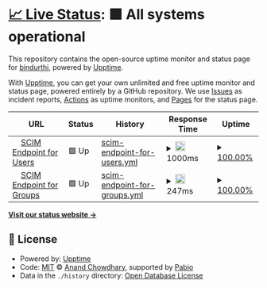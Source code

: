 # [📈 Live Status](https://bindurthi.github.io/myscim-site-monitoring): <!--live status--> **🟩 All systems operational**

This repository contains the open-source uptime monitor and status page for [bindurthi](https://bindurthi.github.io/myscim-site-monitoring), powered by [Upptime](https://github.com/upptime/upptime).

With [Upptime](https://upptime.js.org), you can get your own unlimited and free uptime monitor and status page, powered entirely by a GitHub repository. We use [Issues](https://github.com/bindurthi/myscim-site-monitoring/issues) as incident reports, [Actions](https://github.com/bindurthi/myscim-site-monitoring/actions) as uptime monitors, and [Pages](https://bindurthi.github.io/myscim-site-monitoring) for the status page.

<!--start: status pages-->
<!-- This summary is generated by Upptime (https://github.com/upptime/upptime) -->
<!-- Do not edit this manually, your changes will be overwritten -->
<!-- prettier-ignore -->
| URL | Status | History | Response Time | Uptime |
| --- | ------ | ------- | ------------- | ------ |
| <img alt="" src="https://icons.duckduckgo.com/ip3/scim-test-app1.azurewebsites.net.ico" height="13"> [SCIM Endpoint for Users](https://scim-test-app1.azurewebsites.net/scim/users) | 🟩 Up | [scim-endpoint-for-users.yml](https://github.com/bindurthi-git/myscim-site-monitoring/commits/HEAD/history/scim-endpoint-for-users.yml) | <details><summary><img alt="Response time graph" src="./graphs/scim-endpoint-for-users/response-time-week.png" height="20"> 1000ms</summary><br><a href="https://bindurthi.github.io/myscim-site-monitoring/history/scim-endpoint-for-users"><img alt="Response time 944" src="https://img.shields.io/endpoint?url=https%3A%2F%2Fraw.githubusercontent.com%2Fbindurthi-git%2Fmyscim-site-monitoring%2FHEAD%2Fapi%2Fscim-endpoint-for-users%2Fresponse-time.json"></a><br><a href="https://bindurthi.github.io/myscim-site-monitoring/history/scim-endpoint-for-users"><img alt="24-hour response time 1131" src="https://img.shields.io/endpoint?url=https%3A%2F%2Fraw.githubusercontent.com%2Fbindurthi-git%2Fmyscim-site-monitoring%2FHEAD%2Fapi%2Fscim-endpoint-for-users%2Fresponse-time-day.json"></a><br><a href="https://bindurthi.github.io/myscim-site-monitoring/history/scim-endpoint-for-users"><img alt="7-day response time 1000" src="https://img.shields.io/endpoint?url=https%3A%2F%2Fraw.githubusercontent.com%2Fbindurthi-git%2Fmyscim-site-monitoring%2FHEAD%2Fapi%2Fscim-endpoint-for-users%2Fresponse-time-week.json"></a><br><a href="https://bindurthi.github.io/myscim-site-monitoring/history/scim-endpoint-for-users"><img alt="30-day response time 995" src="https://img.shields.io/endpoint?url=https%3A%2F%2Fraw.githubusercontent.com%2Fbindurthi-git%2Fmyscim-site-monitoring%2FHEAD%2Fapi%2Fscim-endpoint-for-users%2Fresponse-time-month.json"></a><br><a href="https://bindurthi.github.io/myscim-site-monitoring/history/scim-endpoint-for-users"><img alt="1-year response time 944" src="https://img.shields.io/endpoint?url=https%3A%2F%2Fraw.githubusercontent.com%2Fbindurthi-git%2Fmyscim-site-monitoring%2FHEAD%2Fapi%2Fscim-endpoint-for-users%2Fresponse-time-year.json"></a></details> | <details><summary><a href="https://bindurthi.github.io/myscim-site-monitoring/history/scim-endpoint-for-users">100.00%</a></summary><a href="https://bindurthi.github.io/myscim-site-monitoring/history/scim-endpoint-for-users"><img alt="All-time uptime 99.96%" src="https://img.shields.io/endpoint?url=https%3A%2F%2Fraw.githubusercontent.com%2Fbindurthi-git%2Fmyscim-site-monitoring%2FHEAD%2Fapi%2Fscim-endpoint-for-users%2Fuptime.json"></a><br><a href="https://bindurthi.github.io/myscim-site-monitoring/history/scim-endpoint-for-users"><img alt="24-hour uptime 100.00%" src="https://img.shields.io/endpoint?url=https%3A%2F%2Fraw.githubusercontent.com%2Fbindurthi-git%2Fmyscim-site-monitoring%2FHEAD%2Fapi%2Fscim-endpoint-for-users%2Fuptime-day.json"></a><br><a href="https://bindurthi.github.io/myscim-site-monitoring/history/scim-endpoint-for-users"><img alt="7-day uptime 100.00%" src="https://img.shields.io/endpoint?url=https%3A%2F%2Fraw.githubusercontent.com%2Fbindurthi-git%2Fmyscim-site-monitoring%2FHEAD%2Fapi%2Fscim-endpoint-for-users%2Fuptime-week.json"></a><br><a href="https://bindurthi.github.io/myscim-site-monitoring/history/scim-endpoint-for-users"><img alt="30-day uptime 100.00%" src="https://img.shields.io/endpoint?url=https%3A%2F%2Fraw.githubusercontent.com%2Fbindurthi-git%2Fmyscim-site-monitoring%2FHEAD%2Fapi%2Fscim-endpoint-for-users%2Fuptime-month.json"></a><br><a href="https://bindurthi.github.io/myscim-site-monitoring/history/scim-endpoint-for-users"><img alt="1-year uptime 99.96%" src="https://img.shields.io/endpoint?url=https%3A%2F%2Fraw.githubusercontent.com%2Fbindurthi-git%2Fmyscim-site-monitoring%2FHEAD%2Fapi%2Fscim-endpoint-for-users%2Fuptime-year.json"></a></details>
| <img alt="" src="https://icons.duckduckgo.com/ip3/scim-test-app1.azurewebsites.net.ico" height="13"> [SCIM Endpoint for Groups](https://scim-test-app1.azurewebsites.net/scim/groups) | 🟩 Up | [scim-endpoint-for-groups.yml](https://github.com/bindurthi-git/myscim-site-monitoring/commits/HEAD/history/scim-endpoint-for-groups.yml) | <details><summary><img alt="Response time graph" src="./graphs/scim-endpoint-for-groups/response-time-week.png" height="20"> 247ms</summary><br><a href="https://bindurthi.github.io/myscim-site-monitoring/history/scim-endpoint-for-groups"><img alt="Response time 246" src="https://img.shields.io/endpoint?url=https%3A%2F%2Fraw.githubusercontent.com%2Fbindurthi-git%2Fmyscim-site-monitoring%2FHEAD%2Fapi%2Fscim-endpoint-for-groups%2Fresponse-time.json"></a><br><a href="https://bindurthi.github.io/myscim-site-monitoring/history/scim-endpoint-for-groups"><img alt="24-hour response time 271" src="https://img.shields.io/endpoint?url=https%3A%2F%2Fraw.githubusercontent.com%2Fbindurthi-git%2Fmyscim-site-monitoring%2FHEAD%2Fapi%2Fscim-endpoint-for-groups%2Fresponse-time-day.json"></a><br><a href="https://bindurthi.github.io/myscim-site-monitoring/history/scim-endpoint-for-groups"><img alt="7-day response time 247" src="https://img.shields.io/endpoint?url=https%3A%2F%2Fraw.githubusercontent.com%2Fbindurthi-git%2Fmyscim-site-monitoring%2FHEAD%2Fapi%2Fscim-endpoint-for-groups%2Fresponse-time-week.json"></a><br><a href="https://bindurthi.github.io/myscim-site-monitoring/history/scim-endpoint-for-groups"><img alt="30-day response time 239" src="https://img.shields.io/endpoint?url=https%3A%2F%2Fraw.githubusercontent.com%2Fbindurthi-git%2Fmyscim-site-monitoring%2FHEAD%2Fapi%2Fscim-endpoint-for-groups%2Fresponse-time-month.json"></a><br><a href="https://bindurthi.github.io/myscim-site-monitoring/history/scim-endpoint-for-groups"><img alt="1-year response time 246" src="https://img.shields.io/endpoint?url=https%3A%2F%2Fraw.githubusercontent.com%2Fbindurthi-git%2Fmyscim-site-monitoring%2FHEAD%2Fapi%2Fscim-endpoint-for-groups%2Fresponse-time-year.json"></a></details> | <details><summary><a href="https://bindurthi.github.io/myscim-site-monitoring/history/scim-endpoint-for-groups">100.00%</a></summary><a href="https://bindurthi.github.io/myscim-site-monitoring/history/scim-endpoint-for-groups"><img alt="All-time uptime 99.96%" src="https://img.shields.io/endpoint?url=https%3A%2F%2Fraw.githubusercontent.com%2Fbindurthi-git%2Fmyscim-site-monitoring%2FHEAD%2Fapi%2Fscim-endpoint-for-groups%2Fuptime.json"></a><br><a href="https://bindurthi.github.io/myscim-site-monitoring/history/scim-endpoint-for-groups"><img alt="24-hour uptime 100.00%" src="https://img.shields.io/endpoint?url=https%3A%2F%2Fraw.githubusercontent.com%2Fbindurthi-git%2Fmyscim-site-monitoring%2FHEAD%2Fapi%2Fscim-endpoint-for-groups%2Fuptime-day.json"></a><br><a href="https://bindurthi.github.io/myscim-site-monitoring/history/scim-endpoint-for-groups"><img alt="7-day uptime 100.00%" src="https://img.shields.io/endpoint?url=https%3A%2F%2Fraw.githubusercontent.com%2Fbindurthi-git%2Fmyscim-site-monitoring%2FHEAD%2Fapi%2Fscim-endpoint-for-groups%2Fuptime-week.json"></a><br><a href="https://bindurthi.github.io/myscim-site-monitoring/history/scim-endpoint-for-groups"><img alt="30-day uptime 100.00%" src="https://img.shields.io/endpoint?url=https%3A%2F%2Fraw.githubusercontent.com%2Fbindurthi-git%2Fmyscim-site-monitoring%2FHEAD%2Fapi%2Fscim-endpoint-for-groups%2Fuptime-month.json"></a><br><a href="https://bindurthi.github.io/myscim-site-monitoring/history/scim-endpoint-for-groups"><img alt="1-year uptime 99.96%" src="https://img.shields.io/endpoint?url=https%3A%2F%2Fraw.githubusercontent.com%2Fbindurthi-git%2Fmyscim-site-monitoring%2FHEAD%2Fapi%2Fscim-endpoint-for-groups%2Fuptime-year.json"></a></details>

<!--end: status pages-->

[**Visit our status website →**](https://bindurthi.github.io/myscim-site-monitoring)

## 📄 License

- Powered by: [Upptime](https://github.com/upptime/upptime)
- Code: [MIT](./LICENSE) © [Anand Chowdhary](https://anandchowdhary.com), supported by [Pabio](https://pabio.com)
- Data in the `./history` directory: [Open Database License](https://opendatacommons.org/licenses/odbl/1-0/)
